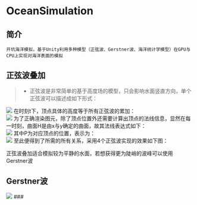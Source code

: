 # OceanSimulation
## 简介
	开坑海洋模拟，基于Unity利用多种模型（正弦波、Gerstner波、海洋统计学模型）在GPU与CPU上实现对海洋表面的模拟
## 正弦波叠加  
>* 正弦波是非常简单的基于高度场的模型，只会影响水面竖直方向，单个正弦波可以描述成如下形式：<br>
<img src="http://chart.googleapis.com/chart?cht=tx&chl=W_i(x,y,t)=A_isin[\vec{D_i}\cdot(x,y)\omega_i%2Bt\phi_i]">
在时刻t下，顶点具体的高度等于所有正弦波的累加：<br>
<img src="http://chart.googleapis.com/chart?cht=tx&chl=H(x,y)=\sum_{}W_i(x,y,t)">
为了正确渲染图元，除了顶点位置外还需要计算出顶点的法线信息，显然在每一时刻，曲面H是由x与y确定的曲面，故其法线表达式如下：<br>
<img src="http://chart.googleapis.com/chart?cht=tx&chl=N(x,y)=\left(\frac{\partial{P}}{\partial{x}}\right)\times\left(\frac{\partial{P}}{\partial{y}}\right)">
其中P为对应顶点的位置，表示为：<br>
<img src="http://chart.googleapis.com/chart?cht=tx&chl=P(x,y)=(x,y,H(x,y)))">
至此便得到了所需的所有关系，采用4个正弦波实现的效果如下图：

正弦波叠加适合模拟较为平静的水面，若想获得更为陡峭的波峰可以使用Gerstner波

## Gerstner波

<img src="http://chart.googleapis.com/chart?cht=tx&chl= \x=\frac{-b\pm\sqrt{b^2-4ac}}{2a}">
###
